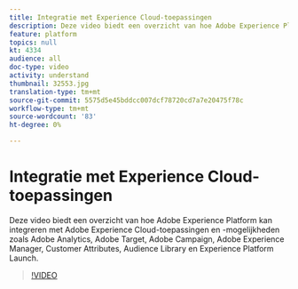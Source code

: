 ```yaml
---
title: Integratie met Experience Cloud-toepassingen
description: Deze video biedt een overzicht van hoe Adobe Experience Platform kan integreren met Experience Cloud-toepassingen en -mogelijkheden zoals Adobe Analytics, Adobe Target, Adobe Campaign, Adobe Experience Manager, Customer Attributes, Audience Library en Experience Platform Launch.
feature: platform
topics: null
kt: 4334
audience: all
doc-type: video
activity: understand
thumbnail: 32553.jpg
translation-type: tm+mt
source-git-commit: 5575d5e45bddcc007dcf78720cd7a7e20475f78c
workflow-type: tm+mt
source-wordcount: '83'
ht-degree: 0%

---
```



# Integratie met Experience Cloud-toepassingen

Deze video biedt een overzicht van hoe Adobe Experience Platform kan integreren met Adobe Experience Cloud-toepassingen en -mogelijkheden zoals Adobe Analytics, Adobe Target, Adobe Campaign, Adobe Experience Manager, Customer Attributes, Audience Library en Experience Platform Launch.

>[!VIDEO](https://video.tv.adobe.com/v/32553?quality=12&learn=on)